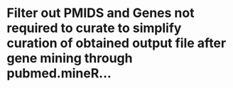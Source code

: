 # Filter out PMIDS and Genes not required to curate to simplify curation of obtained output file after gene mining through pubmed.mineR...
